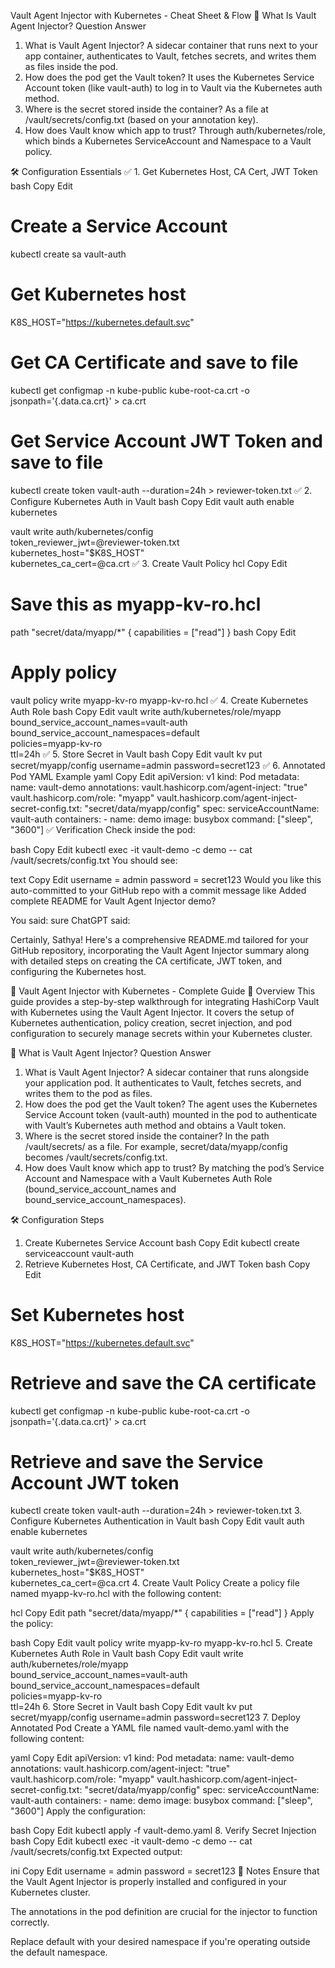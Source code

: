  Vault Agent Injector with Kubernetes - Cheat Sheet & Flow
🌟 What Is Vault Agent Injector?
Question	Answer
1. What is Vault Agent Injector?	A sidecar container that runs next to your app container, authenticates to Vault, fetches secrets, and writes them as files inside the pod.
2. How does the pod get the Vault token?	It uses the Kubernetes Service Account token (like vault-auth) to log in to Vault via the Kubernetes auth method.
3. Where is the secret stored inside the container?	As a file at /vault/secrets/config.txt (based on your annotation key).
4. How does Vault know which app to trust?	Through auth/kubernetes/role, which binds a Kubernetes ServiceAccount and Namespace to a Vault policy.

🛠️ Configuration Essentials
✅ 1. Get Kubernetes Host, CA Cert, JWT Token
bash
Copy
Edit
# Create a Service Account
kubectl create sa vault-auth

# Get Kubernetes host
K8S_HOST="https://kubernetes.default.svc"

# Get CA Certificate and save to file
kubectl get configmap -n kube-public kube-root-ca.crt -o jsonpath='{.data.ca\.crt}' > ca.crt

# Get Service Account JWT Token and save to file
kubectl create token vault-auth --duration=24h > reviewer-token.txt
✅ 2. Configure Kubernetes Auth in Vault
bash
Copy
Edit
vault auth enable kubernetes

vault write auth/kubernetes/config \
  token_reviewer_jwt=@reviewer-token.txt \
  kubernetes_host="$K8S_HOST" \
  kubernetes_ca_cert=@ca.crt
✅ 3. Create Vault Policy
hcl
Copy
Edit
# Save this as myapp-kv-ro.hcl
path "secret/data/myapp/*" {
  capabilities = ["read"]
}
bash
Copy
Edit
# Apply policy
vault policy write myapp-kv-ro myapp-kv-ro.hcl
✅ 4. Create Kubernetes Auth Role
bash
Copy
Edit
vault write auth/kubernetes/role/myapp \
  bound_service_account_names=vault-auth \
  bound_service_account_namespaces=default \
  policies=myapp-kv-ro \
  ttl=24h
✅ 5. Store Secret in Vault
bash
Copy
Edit
vault kv put secret/myapp/config username=admin password=secret123
✅ 6. Annotated Pod YAML Example
yaml
Copy
Edit
apiVersion: v1
kind: Pod
metadata:
  name: vault-demo
  annotations:
    vault.hashicorp.com/agent-inject: "true"
    vault.hashicorp.com/role: "myapp"
    vault.hashicorp.com/agent-inject-secret-config.txt: "secret/data/myapp/config"
spec:
  serviceAccountName: vault-auth
  containers:
    - name: demo
      image: busybox
      command: ["sleep", "3600"]
✅ Verification
Check inside the pod:

bash
Copy
Edit
kubectl exec -it vault-demo -c demo -- cat /vault/secrets/config.txt
You should see:

text
Copy
Edit
username = admin
password = secret123
Would you like this auto-committed to your GitHub repo with a commit message like Added complete README for Vault Agent Injector demo?






You said:
sure
ChatGPT said:








Certainly, Sathya! Here's a comprehensive README.md tailored for your GitHub repository, incorporating the Vault Agent Injector summary along with detailed steps on creating the CA certificate, JWT token, and configuring the Kubernetes host.

🔐 Vault Agent Injector with Kubernetes - Complete Guide
📘 Overview
This guide provides a step-by-step walkthrough for integrating HashiCorp Vault with Kubernetes using the Vault Agent Injector. It covers the setup of Kubernetes authentication, policy creation, secret injection, and pod configuration to securely manage secrets within your Kubernetes cluster.

🌟 What is Vault Agent Injector?
Question	Answer
1. What is Vault Agent Injector?	A sidecar container that runs alongside your application pod. It authenticates to Vault, fetches secrets, and writes them to the pod as files.
2. How does the pod get the Vault token?	The agent uses the Kubernetes Service Account token (vault-auth) mounted in the pod to authenticate with Vault’s Kubernetes auth method and obtains a Vault token.
3. Where is the secret stored inside the container?	In the path /vault/secrets/ as a file. For example, secret/data/myapp/config becomes /vault/secrets/config.txt.
4. How does Vault know which app to trust?	By matching the pod’s Service Account and Namespace with a Vault Kubernetes Auth Role (bound_service_account_names and bound_service_account_namespaces).

🛠️ Configuration Steps
1. Create Kubernetes Service Account
bash
Copy
Edit
kubectl create serviceaccount vault-auth
2. Retrieve Kubernetes Host, CA Certificate, and JWT Token
bash
Copy
Edit
# Set Kubernetes host
K8S_HOST="https://kubernetes.default.svc"

# Retrieve and save the CA certificate
kubectl get configmap -n kube-public kube-root-ca.crt -o jsonpath='{.data.ca\.crt}' > ca.crt

# Retrieve and save the Service Account JWT token
kubectl create token vault-auth --duration=24h > reviewer-token.txt
3. Configure Kubernetes Authentication in Vault
bash
Copy
Edit
vault auth enable kubernetes

vault write auth/kubernetes/config \
  token_reviewer_jwt=@reviewer-token.txt \
  kubernetes_host="$K8S_HOST" \
  kubernetes_ca_cert=@ca.crt
4. Create Vault Policy
Create a policy file named myapp-kv-ro.hcl with the following content:

hcl
Copy
Edit
path "secret/data/myapp/*" {
  capabilities = ["read"]
}
Apply the policy:

bash
Copy
Edit
vault policy write myapp-kv-ro myapp-kv-ro.hcl
5. Create Kubernetes Auth Role in Vault
bash
Copy
Edit
vault write auth/kubernetes/role/myapp \
  bound_service_account_names=vault-auth \
  bound_service_account_namespaces=default \
  policies=myapp-kv-ro \
  ttl=24h
6. Store Secret in Vault
bash
Copy
Edit
vault kv put secret/myapp/config username=admin password=secret123
7. Deploy Annotated Pod
Create a YAML file named vault-demo.yaml with the following content:

yaml
Copy
Edit
apiVersion: v1
kind: Pod
metadata:
  name: vault-demo
  annotations:
    vault.hashicorp.com/agent-inject: "true"
    vault.hashicorp.com/role: "myapp"
    vault.hashicorp.com/agent-inject-secret-config.txt: "secret/data/myapp/config"
spec:
  serviceAccountName: vault-auth
  containers:
    - name: demo
      image: busybox
      command: ["sleep", "3600"]
Apply the configuration:

bash
Copy
Edit
kubectl apply -f vault-demo.yaml
8. Verify Secret Injection
bash
Copy
Edit
kubectl exec -it vault-demo -c demo -- cat /vault/secrets/config.txt
Expected output:

ini
Copy
Edit
username = admin
password = secret123
📌 Notes
Ensure that the Vault Agent Injector is properly installed and configured in your Kubernetes cluster.

The annotations in the pod definition are crucial for the injector to function correctly.

Replace default with your desired namespace if you're operating outside the default namespace.